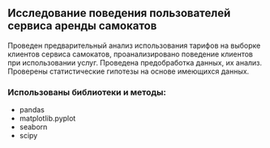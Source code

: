 ## Исследование поведения пользователей сервиса аренды самокатов

Проведен предварительный анализ использования тарифов на выборке клиентов сервиса самокатов,
проанализировано поведение клиентов при использовании услуг. Проведена предобработка
данных, их анализ. Проверены статистические гипотезы на основе имеющихся данных.

### Использованы библиотеки и методы:
- pandas
- matplotlib.pyplot
- seaborn
- scipy